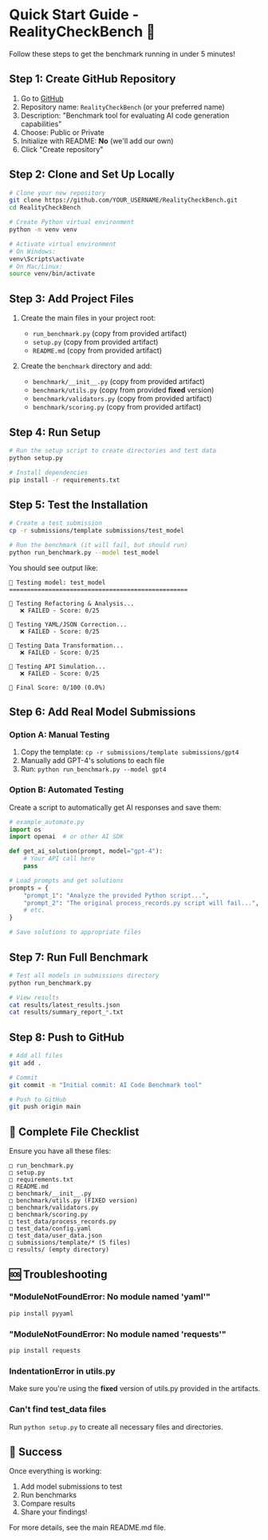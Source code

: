 # Quick Start Guide - RealityCheckBench 🚀

Follow these steps to get the benchmark running in under 5 minutes!

## Step 1: Create GitHub Repository

1. Go to [GitHub](https://github.com/new)
2. Repository name: `RealityCheckBench` (or your preferred name)
3. Description: "Benchmark tool for evaluating AI code generation capabilities"
4. Choose: Public or Private
5. Initialize with README: **No** (we'll add our own)
6. Click "Create repository"

## Step 2: Clone and Set Up Locally

```bash
# Clone your new repository
git clone https://github.com/YOUR_USERNAME/RealityCheckBench.git
cd RealityCheckBench

# Create Python virtual environment
python -m venv venv

# Activate virtual environment
# On Windows:
venv\Scripts\activate
# On Mac/Linux:
source venv/bin/activate
```

## Step 3: Add Project Files

1. Create the main files in your project root:
   - `run_benchmark.py` (copy from provided artifact)
   - `setup.py` (copy from provided artifact)
   - `README.md` (copy from provided artifact)

2. Create the `benchmark` directory and add:
   - `benchmark/__init__.py` (copy from provided artifact)
   - `benchmark/utils.py` (copy from provided **fixed** version)
   - `benchmark/validators.py` (copy from provided artifact)
   - `benchmark/scoring.py` (copy from provided artifact)

## Step 4: Run Setup

```bash
# Run the setup script to create directories and test data
python setup.py

# Install dependencies
pip install -r requirements.txt
```

## Step 5: Test the Installation

```bash
# Create a test submission
cp -r submissions/template submissions/test_model

# Run the benchmark (it will fail, but should run)
python run_benchmark.py --model test_model
```

You should see output like:

```
🚀 Testing model: test_model
==================================================

📝 Testing Refactoring & Analysis...
   ❌ FAILED - Score: 0/25

📝 Testing YAML/JSON Correction...
   ❌ FAILED - Score: 0/25

📝 Testing Data Transformation...
   ❌ FAILED - Score: 0/25

📝 Testing API Simulation...
   ❌ FAILED - Score: 0/25

🎯 Final Score: 0/100 (0.0%)
```

## Step 6: Add Real Model Submissions

### Option A: Manual Testing

1. Copy the template: `cp -r submissions/template submissions/gpt4`
2. Manually add GPT-4's solutions to each file
3. Run: `python run_benchmark.py --model gpt4`

### Option B: Automated Testing

Create a script to automatically get AI responses and save them:

```python
# example_automate.py
import os
import openai  # or other AI SDK

def get_ai_solution(prompt, model="gpt-4"):
    # Your API call here
    pass

# Load prompts and get solutions
prompts = {
    "prompt_1": "Analyze the provided Python script...",
    "prompt_2": "The original process_records.py script will fail...",
    # etc.
}

# Save solutions to appropriate files
```

## Step 7: Run Full Benchmark

```bash
# Test all models in submissions directory
python run_benchmark.py

# View results
cat results/latest_results.json
cat results/summary_report_*.txt
```

## Step 8: Push to GitHub

```bash
# Add all files
git add .

# Commit
git commit -m "Initial commit: AI Code Benchmark tool"

# Push to GitHub
git push origin main
```

## 🎯 Complete File Checklist

Ensure you have all these files:

```
□ run_benchmark.py
□ setup.py
□ requirements.txt
□ README.md
□ benchmark/__init__.py
□ benchmark/utils.py (FIXED version)
□ benchmark/validators.py
□ benchmark/scoring.py
□ test_data/process_records.py
□ test_data/config.yaml
□ test_data/user_data.json
□ submissions/template/* (5 files)
□ results/ (empty directory)
```

## 🆘 Troubleshooting

### "ModuleNotFoundError: No module named 'yaml'"

```bash
pip install pyyaml
```

### "ModuleNotFoundError: No module named 'requests'"

```bash
pip install requests
```

### IndentationError in utils.py

Make sure you're using the **fixed** version of utils.py provided in the artifacts.

### Can't find test_data files

Run `python setup.py` to create all necessary files and directories.

## 🎉 Success

Once everything is working:

1. Add model submissions to test
2. Run benchmarks
3. Compare results
4. Share your findings!

For more details, see the main README.md file.
